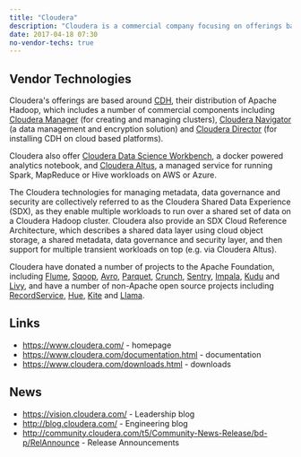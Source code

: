 ```yaml
---
title: "Cloudera"
description: "Cloudera is a commercial company focusing on offerings based around an Apache Hadoop distribution that's supplemented with a number of commercial components, distributed as a free express version (with cut down versions of some of the commercial components), and as an enterprise version with an annual subscription fee.  They are extreemly active in the Apache open source space, with committers on all the technologies they distribute, and with a history of donating projects to the Apache Foundation that they have either initiated or acquired.  Formed in 2008 by ex-employees from Google, Yahoo, Facebook and Oracle, with Doug Cutting, the original author of Hadoop, joining in 2009 as Chief Architect."
date: 2017-04-18 07:30
no-vendor-techs: true
---
```

## Vendor Technologies

Cloudera's offerings are based around [CDH](/technologies/cloudera-cdh/), their distribution of Apache Hadoop, which includes a number of commercial components including [Cloudera Manager](/technologies/cloudera-manager/) (for creating and managing clusters), [Cloudera Navigator](/technologies/cloudera-navigator/) (a data management and encryption solution) and [Cloudera Director](/technologies/cloudera-director/) (for installing CDH on cloud based platforms).

Cloudera also offer [Cloudera Data Science Workbench](/technologies/cloudera-data-science-workbench), a docker powered analytics notebook, and [Cloudera Altus](/technologies/cloudera-altus), a managed service for running Spark, MapReduce or Hive workloads on AWS or Azure.

The Cloudera technologies for managing metadata, data governance and security are collectively referred to as the Cloudera Shared Data Experience (SDX), as they enable multiple workloads to run over a shared set of data on a Cloudera Hadoop cluster.  Cloudera also provide an SDX Cloud Reference Architecture, which describes a shared data layer using cloud object storage, a shared metadata, data governance and security layer, and then support for multiple transient workloads on top (e.g. via Cloudera Altus).

Cloudera have donated a number of projects to the Apache Foundation, including [Flume](/technologies/apache-flume), [Sqoop](/technologies/apache-sqoop), [Avro](/technologies/apache-avro), [Parquet](/technologies/apache-parquet), [Crunch](/technologies/apache-crunch), [Sentry](/technologies/apache-sentry), [Impala](/technologies/apache-impala), [Kudu](/technologies/apache-kudu) and [Livy](/technologies/apache-livy), and have a number of non-Apache open source projects including [RecordService](/technologies/recordservice), [Hue](/technologies/hue), [Kite](/technologies/kite) and [Llama](/technologies/llama).

## Links

* <https://www.cloudera.com/> - homepage
* <https://www.cloudera.com/documentation.html> - documentation
* <https://www.cloudera.com/downloads.html> - downloads

## News

* <https://vision.cloudera.com/> - Leadership blog
* <http://blog.cloudera.com/> - Engineering blog
* <http://community.cloudera.com/t5/Community-News-Release/bd-p/RelAnnounce> - Release Announcements